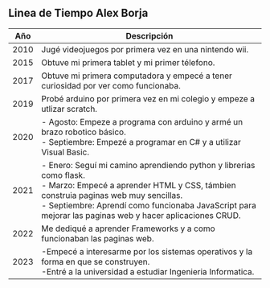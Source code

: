 ## Linea de Tiempo Alex Borja

| Año | Descripción |
| ------ | ----------- |
|  2010  | Jugé videojuegos por primera vez en una nintendo wii. |
| 2015 | Obtuve mi primera tablet y mi primer télefono. |
| 2017    | Obtuve mi primera computadora y empecé a tener curiosidad por ver como funcionaba. |
| 2019   | Probé arduino por primera vez en mi colegio y empeze a utlizar scratch. |
| 2020 | - Agosto: Empeze a programa con arduino y armé un brazo robotico básico. <br>- Septiembre: Empezé a programar en C# y a utilizar Visual Basic. |
| 2021    | - Enero: Seguí mi camino aprendiendo python y librerias como flask.<br>- Marzo: Empecé a aprender HTML y CSS, támbien construia paginas web muy sencillas.<br> - Septiembre: Aprendí como funcionaba JavaScript para mejorar las paginas web y hacer aplicaciones CRUD. |
| 2022   | Me dediqué a aprender Frameworks y a como funcionaban las paginas web. |
| 2023 | -Empecé a interesarme por los sistemas operativos y la forma en que se construyen.<br> -Entré a la universidad a estudiar Ingenieria Informatica. |